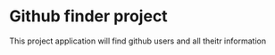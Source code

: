 # Github finder project
 This project application will find github users and all theitr information

